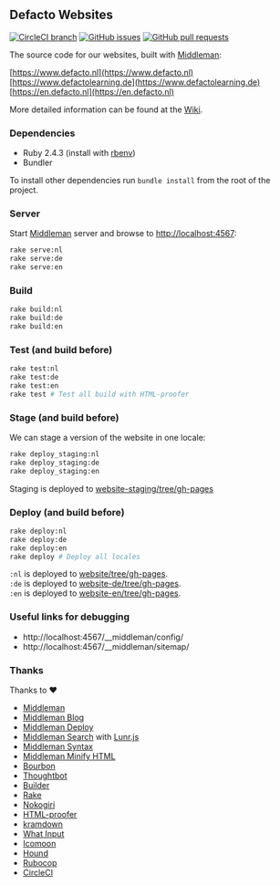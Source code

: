 ## Defacto Websites

 [![CircleCI branch](https://img.shields.io/circleci/project/github/DefactoSoftware/website/master.svg)](https://circleci.com/gh/DefactoSoftware/website) [![GitHub issues](https://img.shields.io/github/issues/defactosoftware/website.svg)](https://github.com/defactosoftware/website/issues) [![GitHub pull requests](https://img.shields.io/github/issues-pr/defactosoftware/website.svg)](https://github.com/DefactoSoftware/website/pulls)

The source code for our websites, built with [Middleman](https://middlemanapp.com/):

[https://www.defacto.nl](https://www.defacto.nl)  
[https://www.defactolearning.de](https://www.defactolearning.de)  
[https://en.defacto.nl](https://en.defacto.nl)

More detailed information can be found at the [Wiki](https://github.com/DefactoSoftware/website/wiki).

### Dependencies

-   Ruby 2.4.3 (install with [rbenv](https://github.com/sstephenson/rbenv))
-   Bundler

To install other dependencies run `bundle install` from the root of the project.

### Server

Start [Middleman](https://middlemanapp.com) server and browse to [http://localhost:4567](http://localhost:4567):

```bash
rake serve:nl
rake serve:de
rake serve:en
```

### Build

```bash
rake build:nl
rake build:de
rake build:en
```

### Test (and build before)

```bash
rake test:nl
rake test:de
rake test:en
rake test # Test all build with HTML-proofer
```

### Stage (and build before)

We can stage a version of the website in one locale:

```bash
rake deploy_staging:nl
rake deploy_staging:de
rake deploy_staging:en
```

Staging is deployed to [website-staging/tree/gh-pages](https://github.com/DefactoSoftware/website-staging/tree/gh-pages)

### Deploy (and build before)

```bash
rake deploy:nl
rake deploy:de
rake deploy:en
rake deploy # Deploy all locales
```

`:nl` is deployed to [website/tree/gh-pages](https://github.com/DefactoSoftware/website/tree/gh-pages).  
`:de` is deployed to [website-de/tree/gh-pages](https://github.com/DefactoSoftware/website-de/tree/gh-pages).  
`:en` is deployed to [website-en/tree/gh-pages](https://github.com/DefactoSoftware/website-en/tree/gh-pages).

### Useful links for debugging

- http://localhost:4567/__middleman/config/
- http://localhost:4567/__middleman/sitemap/

### Thanks

Thanks to :heart:

- [Middleman](https://middlemanapp.com/)
- [Middleman Blog](https://github.com/middleman/middleman-blog)
- [Middleman Deploy](https://github.com/karlfreeman/middleman-deploy)
- [Middleman Search](https://github.com/manastech/middleman-search) with [Lunr.js](https://github.com/olivernn/lunr.js/)
- [Middleman Syntax](https://github.com/middleman/middleman-syntax)
- [Middleman Minify HTML](https://github.com/middleman/middleman-minify-html)
- [Bourbon](https://github.com/thoughtbot/bourbon/)
- [Thoughtbot](https://github.com/thoughtbot)
- [Builder](https://github.com/jimweirich/builder/)
- [Rake](https://github.com/ruby/rake)
- [Nokogiri](https://github.com/sparklemotion/nokogiri)
- [HTML-proofer](https://github.com/gjtorikian/html-proofer)
- [kramdown](https://kramdown.gettalong.org/)
- [What Input](https://github.com/ten1seven/what-input)
- [Icomoon](https://icomoon.io/)
- [Hound](https://houndci.com/)
- [Rubocop](https://github.com/rubocop-hq/rubocop)
- [CircleCI](https://circleci.com/)
